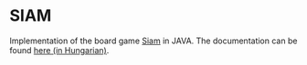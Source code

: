 # SIAM
Implementation of the board game [Siam](https://boardgamegeek.com/boardgame/20782/siam) in JAVA.
The documentation can be found [here (in Hungarian)](https://tschonti.github.io/java-siam/).
